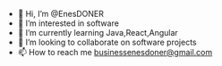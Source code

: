 - 👋 Hi, I’m @EnesDONER
- 👀 I’m interested in software
- 🌱 I’m currently learning Java,React,Angular
- 💞️ I’m looking to collaborate on software projects
- 📫 How to reach me businessenesdoner@gmail.com
<!---
EnesDONER/EnesDONER is a ✨ special ✨ repository because its `README.md` (this file) appears on your GitHub profile.
You can click the Preview link to take a look at your changes.
--->
